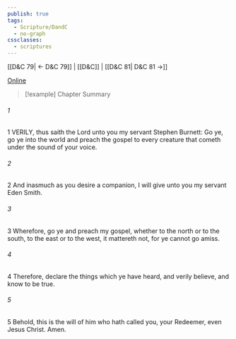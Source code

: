```yaml
---
publish: true
tags:
  - Scripture/DandC
  - no-graph
cssclasses:
  - scriptures
---
```

[[D&C 79| ← D&C 79]] | [[D&C]] | [[D&C 81| D&C 81 →]]

[Online](https://churchofjesuschrist.org/study/scriptures/dc-testament/dc/80?lang=eng)

>[!example] Chapter Summary
>
###### 1
1 VERILY, thus saith the Lord unto you my servant Stephen Burnett: Go ye, go ye into the world and preach the gospel to every creature that cometh under the sound of your voice.
###### 2
2 And inasmuch as you desire a companion, I will give unto you my servant Eden Smith.
###### 3
3 Wherefore, go ye and preach my gospel, whether to the north or to the south, to the east or to the west, it mattereth not, for ye cannot go amiss.
###### 4
4 Therefore, declare the things which ye have heard, and verily believe, and know to be true.
###### 5
5 Behold, this is the will of him who hath called you, your Redeemer, even Jesus Christ. Amen.




